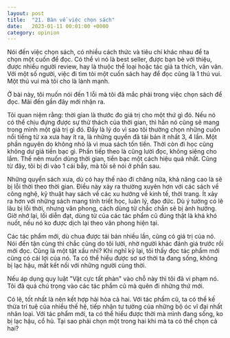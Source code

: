 ```yaml
---
layout: post
title:  "21. Bàn về việc chọn sách"
date:   2023-01-11 00:01:00 +0000
category: opinion
---
```


Nói đến việc chọn sách, có nhiều cách thức và tiêu chí khác nhau để ta chọn một cuốn để đọc. Có thể vì nó là best seller, được bạn bè với thiệu, được nhiều người review, hay là thuộc thể loại hoặc tác giả ta thích, vân vân. Với một số người, việc đi tìm tòi một cuốn sách hay để đọc cũng là 1 thú vui. Một thú vui mà tôi cho là lành mạnh.

Ở bài này, tôi muốn nói đến 1 lỗi mà tôi đã mắc phải trong việc chọn sách để đọc. Mãi đến gần đây mới nhận ra. 

Tôi quan niệm rằng: thời gian là thước đo giá trị cho một thứ gì đó. Nếu nó có thể chịu đựng được sự thử thách của thời gian, thì hẳn nó cũng sẽ mang trong mình một giá trị gì đó. Đấy là lý do vì sao tôi thường chọn những cuốn nổi tiếng từ xa xưa hay ít ra, là những quyển đã tái bản ít nhất 3, 4 lần. Một phần nguyên do không nhỏ là vì mua sách tốn tiền. Thời còn đi học cũng không dư giả tiền bạc gì. Phần tiếp theo là cũng lười đọc, không siêng cho lắm. Thế nên muốn dùng thời gian, tiền bạc một cách hiệu quả nhất. Cũng từ đây, tôi bị đi vào 1 cái bẫy, mà tôi sẽ nói ở phần sau.

Những quyển sách xưa, dù có hay thế nào đi chăng nữa, khả năng cao là sẽ bị lỗi thời theo thời gian. Điều này xảy ra thường xuyên hơn với các sách về công nghệ, kỹ thuật hay sách về các xu hướng về kinh tế, thời trang. Ít xảy ra hơn với những sách mang tính triết học, luân lý, đạo đức. Dù ý tưởng có lẽ lâu bị lỗi thời, nhưng văn phong, cách dùng từ chắc chắn sẽ bị ảnh hưởng. Giờ nhớ lại, lối diễn đạt, dùng từ của các tác phẩm cũ đúng thật là khá khó nuốt, nếu nó ko được dịch lại theo văn phong hiện tại. 

Các tác phẩm mới, dù chua được tái bản nhiều lần, cũng có giá trị của nó. Nói đến tận cùng thì chắc cũng do tôi lười, nhờ người khác đánh giá trước rồi mới đọc. Cũng là một tật xấu nhỉ? Khi nghĩ kỹ lại, tôi thấy đọc tác phẩm mới cũng có cái lợi của nó. Ta có thể hiểu được sơ sơ thời ta đang sống, không bị lạc hậu, mất kết nối với những người cùng thời. 

Nếu áp dụng quy luật "Vật cực tất phản" vào chỗ này thì tôi đã vi phạm nó. Tôi đã quá chú trọng vào các tác phẩm cũ mà quên đi những thứ mới. 

Có lẽ, tốt nhất là nên kết hợp hài hòa cả hai. Với tác phẩm cũ, ta có thể kế thừa trí tuệ của nhiều thế hệ, tiếp nhận tư tưởng của những bộ óc vĩ đại nhất nhân loại. Với tác phẩm mới, ta có thể hiểu được thời mà mình đang sống, ko bị lạc hậu, cổ hủ. Tại sao phải chọn một trong hai khi mà ta có thể chọn cả hai? 